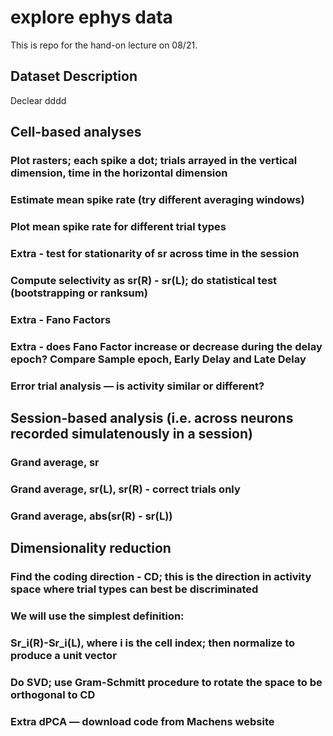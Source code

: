 # explore ephys data
This is repo for the hand-on lecture on 08/21.

## Dataset Description
Declear dddd

## Cell-based analyses
### Plot rasters; each spike a dot; trials arrayed in the vertical dimension, time in the horizontal dimension
### Estimate mean spike rate (try different averaging windows)
### Plot mean spike rate for different trial types
###    Extra - test for stationarity of sr across time in the session
### Compute selectivity as sr(R) - sr(L); do statistical test (bootstrapping or ranksum)
###    Extra - Fano Factors
###    Extra - does Fano Factor increase or decrease during the delay epoch? Compare Sample epoch, Early Delay and Late Delay
### Error trial analysis — is activity similar or different? 
###

## Session-based analysis (i.e. across neurons recorded simulatenously in a session)
### Grand average, sr
### Grand average, sr(L), sr(R) - correct trials only
### Grand average, abs(sr(R) - sr(L))
###

## Dimensionality reduction
### Find the coding direction - CD; this is the direction in activity space where trial types can best be discriminated
### We will use the simplest definition:
### Sr_i(R)-Sr_i(L), where i is the cell index; then normalize to produce a unit vector
### Do SVD; use Gram-Schmitt procedure to rotate the space to be orthogonal to CD
###     Extra dPCA — download code from Machens website 

